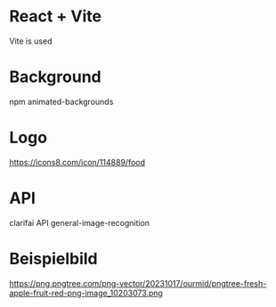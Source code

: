 # React + Vite

Vite is used

# Background

npm animated-backgrounds

# Logo

https://icons8.com/icon/114889/food

# API

clarifai API general-image-recognition

# Beispielbild

https://png.pngtree.com/png-vector/20231017/ourmid/pngtree-fresh-apple-fruit-red-png-image_10203073.png
